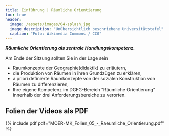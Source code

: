 ```yaml
---
title: Einführung | Räumliche Orientierung
toc: true
header:
  image: /assets/images/04-splash.jpg
  image_description: "Unübersichtlich beschriebene Universitätstafel"
  caption: "Foto: Wikimedia Commons / CC0"
---
```


***Räumliche Orientierung als zentrale Handlungskompetenz.***

Am Ende der Sitzung sollten Sie in der Lage sein

  * Raumkonzepte der Geographie(didaktik) zu erläutern,
  * die Produktion von Räumen in ihren Grundzügen zu erklären,
  * a priori definierte Raumkonzepte von der sozialen Konstruktion von Räumen zu differenzieren,
  * Ihre eigene Kompetenz im DGFG-Bereich "Räumliche Orientierung" innerhalb der drei Anforderungsbereiche zu verorten.

## Folien der Videos als PDF
{% include pdf pdf="MOER-MK_Folien_05_-_Raeumliche_Orientierung.pdf" %}